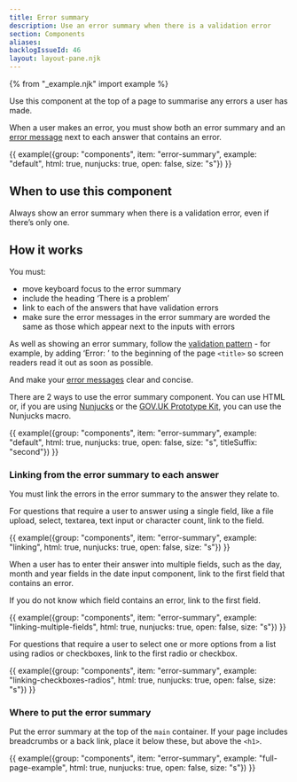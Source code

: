 ```yaml
---
title: Error summary
description: Use an error summary when there is a validation error
section: Components
aliases:
backlogIssueId: 46
layout: layout-pane.njk
---
```


{% from "_example.njk" import example %}

Use this component at the top of a page to summarise any errors a user has made.

When a user makes an error, you must show both an error summary and an [error message](/components/error-message/) next to each answer that contains an error.

{{ example({group: "components", item: "error-summary", example: "default", html: true, nunjucks: true, open: false, size: "s"}) }}

## When to use this component

Always show an error summary when there is a validation error, even if there’s only one.

## How it works

You must:

+ move keyboard focus to the error summary
+ include the heading ‘There is a problem’
+ link to each of the answers that have validation errors
+ make sure the error messages in the error summary are worded the same as those which appear next to the inputs with errors

As well as showing an error summary, follow the [validation pattern](/patterns/validation/) - for example, by adding ‘Error: ’ to the beginning of the page `<title>` so screen readers read it out as soon as possible.

And make your [error messages](/components/error-message/#be-clear-and-concise) clear and concise.

There are 2 ways to use the error summary component. You can use HTML or, if you are using [Nunjucks](https://mozilla.github.io/nunjucks/) or the [GOV.UK Prototype Kit](https://prototype-kit.service.gov.uk), you can use the Nunjucks macro.

{{ example({group: "components", item: "error-summary", example: "default", html: true, nunjucks: true, open: false, size: "s", titleSuffix: "second"}) }}

### Linking from the error summary to each answer

You must link the errors in the error summary to the answer they relate to.

For questions that require a user to answer using a single field, like a file upload, select, textarea, text input or character count, link to the field.

{{ example({group: "components", item: "error-summary", example: "linking", html: true, nunjucks: true, open: false, size: "s"}) }}

When a user has to enter their answer into multiple fields, such as the day, month and year fields in the date input component, link to the first field that contains an error.

If you do not know which field contains an error, link to the first field.

{{ example({group: "components", item: "error-summary", example: "linking-multiple-fields", html: true, nunjucks: true, open: false, size: "s"}) }}

For questions that require a user to select one or more options from a list using radios or checkboxes, link to the first radio or checkbox.

{{ example({group: "components", item: "error-summary", example: "linking-checkboxes-radios", html: true, nunjucks: true, open: false, size: "s"}) }}

### Where to put the error summary

Put the error summary at the top of the `main` container. If your page includes breadcrumbs or a back link, place it below these, but above the `<h1>`.

{{ example({group: "components", item: "error-summary", example: "full-page-example", html: true, nunjucks: true, open: false, size: "s"}) }}
